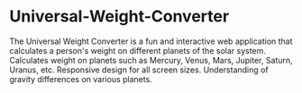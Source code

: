 # Universal-Weight-Converter
The Universal Weight Converter is a fun and interactive web application that calculates a person's weight on different planets of the solar system. Calculates weight on planets such as Mercury, Venus, Mars, Jupiter, Saturn, Uranus, etc. Responsive design for all screen sizes. Understanding of gravity differences on various planets.
